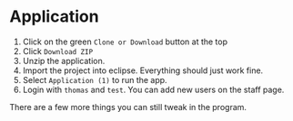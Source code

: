 # Application

1. Click on the green `Clone or Download` button at the top
2. Click `Download ZIP`
3. Unzip the application. 
4. Import the project into eclipse. Everything should just work fine. 
5. Select `Application (1)` to run the app. 
6. Login with `thomas` and `test`. You can add new users on the staff page. 

There are a few more things you can still tweak in the program.
